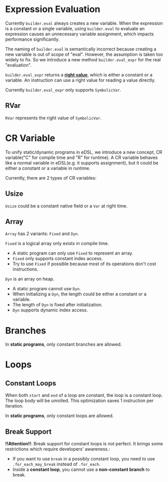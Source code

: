 # Expression Evaluation

Currently `builder.eval` always creates a new variable. When the expression is a constant or a single variable, using
`builder.eval` to evaluate an expression causes an unnecessary variable assignment, which impacts performance
significantly.

The naming of `builder.eval` is semantically incorrect because creating a new variable is out of scope of "eval".
However, the assumption is taken too widely to fix. So we introduce a new method `builder.eval_expr` for the real
"evaluation".

`builder.eval_expr` returns a **[right value](https://www.oreilly.com/library/view/c-in-a/059600298X/ch03s01.html#:~:text=The%20term%20rvalue%20is%20a,are%20close%20to%20the%20truth.)**,
which is either a constant or a variable. An instruction can use a right value for reading a value directly.

Currently `builder.eval_expr` only supports `SymbolicVar`.

## RVar
`RVar` represents the right value of `SymbolicVar`.

# CR Variable
To unify static/dynamic programs in eDSL, we introduce a new concept, CR variable("C" for compile time and "R" for
runtime). A CR variable behaves like a normal variable in eDSL(e.g. it supports assignment), but it could be either a 
constant or a variable in runtime.

Currently, there are 2 types of CR variables: 

## Usize
`Usize` could be a constant native field or a `Var` at right time.

## Array
`Array` has 2 variants: `Fixed` and `Dyn`. 

`Fixed` is a logical array only exists in compile time. 
- A static program can only use `Fixed` to represent an array.
- `Fixed` only supports constant index access.
- Try to use `Fixed` if possible because most of its operations don't cost instructions.

`Dyn` is an array on heap.
- A static program cannot use `Dyn`.
- When initializing a `Dyn`, the length could be either a constant or a variable.
- The length of `Dyn` is fixed after initialization.
- `Dyn` supports dynamic index access.

# Branches
In **static programs**, only constant branches are allowed. 

# Loops
## Constant Loops
When both `start` and `end` of a loop are constant, the loop is a constant loop. The loop body will be unrolled. This
optimization saves 1 instruction per iteration.

In **static programs**, only constant loops are allowed.

## Break Support
**!!Attention!!**: Break support for constant loops is not perfect. It brings some restrictions which require 
developers' awareness.:

- If you want to use `break` in a possibly constant loop, you need to use `.for_each_may_break` instead of `.for_each`.
- Inside a **constant loop**, you cannot use a **non-constant branch** to break.



